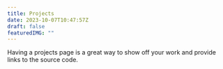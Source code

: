 ```yaml
---
title: Projects
date: 2023-10-07T10:47:57Z
draft: false
featuredIMG: ""
---
```


Having a projects page is a great way to show off your work and provide links to the source code.
